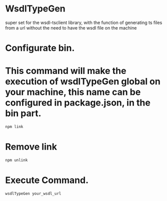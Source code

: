 # WsdlTypeGen
super set for the wsdl-tsclient library, with the function of generating ts files from a url without the need to have the wsdl file on the machine

# Configurate bin.
# This command will make the execution of wsdlTypeGen global on your machine, this name can be configured in package.json, in the bin part.
```bash
npm link
```

# Remove link
```bash
npm unlink
```

# Execute Command.
```bash
wsdlTypeGen your_wsdl_url
```